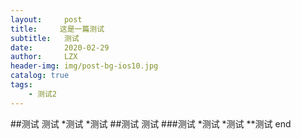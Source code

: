 ```yaml
---
layout:     post
title:     这是一篇测试
subtitle:   测试
date:       2020-02-29
author:     LZX
header-img: img/post-bg-ios10.jpg
catalog: true
tags:
    - 测试2
---
```



##测试
测试
*测试
*测试
##测试
测试
###测试
*测试
*测试
**测试
end